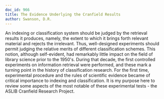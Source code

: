 ```yaml
---
doc_id: 966
title: The Evidence Underlying the Cranfield Results
author: Swanson, D.R.
---
```


An indexing or classification system should be judged by the retrieval 
results it produces, namely, the extent to which it brings
forth relevant material and rejects the
irrelevant.  Thus, well-designed experiments should permit judging the relative
merits of different classification schemes. This notion, although self-evident, 
had remarkably little impact on the field of
library science prior to the 1950's.  During that decade, the first controlled
experiments on information retrieval were performed, and these mark a turning
point in the history of classification research.  For the first time, 
experimental procedure and the rules of scientific evidence became of critical 
importance to indexing and classification. It is my purpose here to review some
aspects of the most notable of these experimental tests - the ASLIB
Cranfield Research Project.